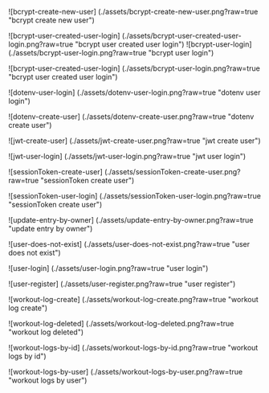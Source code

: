 ![bcrypt-create-new-user] (./assets/bcrypt-create-new-user.png?raw=true "bcrypt create new user")

![bcrypt-user-created-user-login] (./assets/bcrypt-user-created-user-login.png?raw=true "bcrypt user created user login")
![bcrypt-user-login] (./assets/bcrypt-user-login.png?raw=true "bcrypt user login")

![bcrypt-user-created-user-login] (./assets/bcrypt-user-login.png?raw=true "bcrypt user created user login")

![dotenv-user-login] (./assets/dotenv-user-login.png?raw=true "dotenv user login")

![dotenv-create-user] (./assets/dotenv-create-user.png?raw=true "dotenv create user")

![jwt-create-user] (./assets/jwt-create-user.png?raw=true "jwt create user")

![jwt-user-login] (./assets/jwt-user-login.png?raw=true "jwt user login")

![sessionToken-create-user] (./assets/sessionToken-create-user.png?raw=true "sessionToken create user")

![sessionToken-user-login] (./assets/sessionToken-user-login.png?raw=true "sessionToken create user")

![update-entry-by-owner] (./assets/update-entry-by-owner.png?raw=true "update entry by owner")

![user-does-not-exist] (./assets/user-does-not-exist.png?raw=true "user does not exist")

![user-login] (./assets/user-login.png?raw=true "user login")

![user-register] (./assets/user-register.png?raw=true "user register")

![workout-log-create] (./assets/workout-log-create.png?raw=true "workout log create")

![workout-log-deleted] (./assets/workout-log-deleted.png?raw=true "workout log deleted")

![workout-logs-by-id] (./assets/workout-logs-by-id.png?raw=true "workout logs by id")

![workout-logs-by-user] (./assets/workout-logs-by-user.png?raw=true "workout logs by user")
